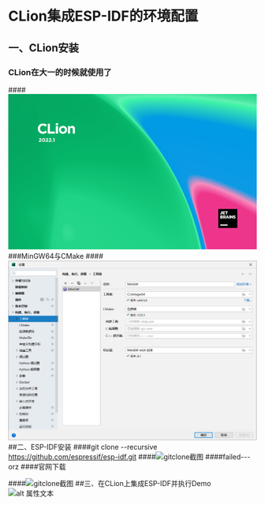 # CLion集成ESP-IDF的环境配置
## 一、CLion安装
### CLion在大一的时候就使用了
####![CLion截图](https://github.com/fhcf5/ESP-32/blob/main/Clion.png)
###MinGW64与CMake
####![工具链截图](https://github.com/fhcf5/ESP-32/blob/main/工具链.png)
##二、ESP-IDF安装
####git clone --recursive https://github.com/espressif/esp-idf.git
####![gitclone截图](https://github.com/fhcf5/ESP-32/blob/main/gitclone.png)
####failed---orz
####官网下载

####![gitclone截图](https://github.com/fhcf5/ESP-32/blob/main/gitclone.png)
##三、在CLion上集成ESP-IDF并执行Demo
![alt 属性文本](图片地址 "可选标题")
